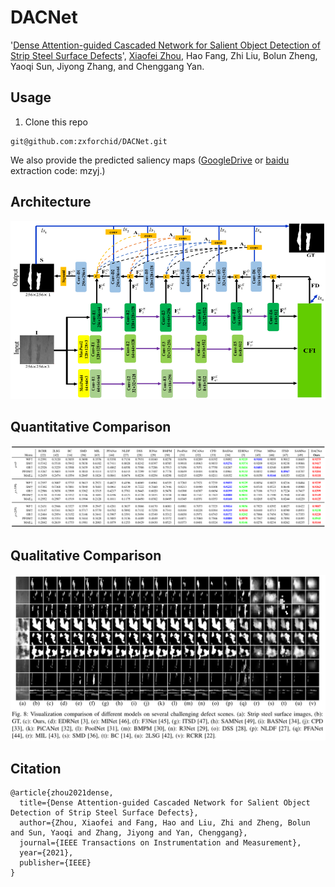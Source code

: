 # DACNet
'[Dense Attention-guided Cascaded Network for Salient Object Detection of Strip Steel Surface Defects](https://ieeexplore.ieee.org/stamp/stamp.jsp?tp=&arnumber=9632537)', [Xiaofei Zhou](https://scholar.google.com.hk/citations?hl=zh-CN&user=2PUAFW8AAAAJ), Hao Fang, Zhi Liu, Bolun Zheng, Yaoqi Sun, Jiyong Zhang, and Chenggang Yan.

## Usage
1. Clone this repo
```
git@github.com:zxforchid/DACNet.git
```
We also provide the predicted saliency maps ([GoogleDrive](https://drive.google.com/drive/folders/14jz1YETGpQBVmqMHX9JEDj65kwTNsbxN?usp=sharing) or [baidu](https://pan.baidu.com/s/18H7ORxx9BuxyoCOGxQaurg) extraction code: mzyj.)

## Architecture
![DACNet architecture](figures/architecture.jpg)

## Quantitative Comparison
![Quantitative Comparison](figures/quan.jpg)

## Qualitative Comparison
![Qualitative Comparison](figures/qual.jpg)

## Citation
```
@article{zhou2021dense,
  title={Dense Attention-guided Cascaded Network for Salient Object Detection of Strip Steel Surface Defects},
  author={Zhou, Xiaofei and Fang, Hao and Liu, Zhi and Zheng, Bolun and Sun, Yaoqi and Zhang, Jiyong and Yan, Chenggang},
  journal={IEEE Transactions on Instrumentation and Measurement},
  year={2021},
  publisher={IEEE}
}
```
